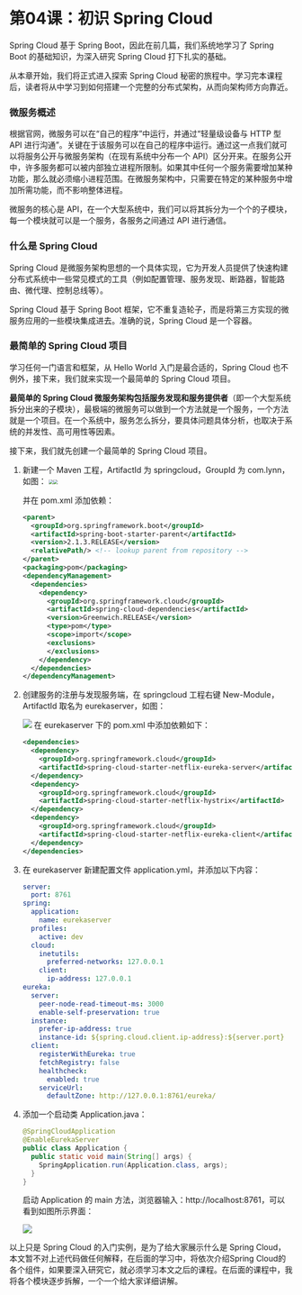 # 第04课：初识 Spring Cloud

Spring Cloud 基于 Spring Boot，因此在前几篇，我们系统地学习了 Spring Boot 的基础知识，为深入研究 Spring Cloud 打下扎实的基础。

从本章开始，我们将正式进入探索 Spring Cloud 秘密的旅程中。学习完本课程后，读者将从中学习到如何搭建一个完整的分布式架构，从而向架构师方向靠近。

### 微服务概述

根据官网，微服务可以在“自己的程序”中运行，并通过“轻量级设备与 HTTP 型 API 进行沟通”。关键在于该服务可以在自己的程序中运行。通过这一点我们就可以将服务公开与微服务架构（在现有系统中分布一个 API）区分开来。在服务公开中，许多服务都可以被内部独立进程所限制。如果其中任何一个服务需要增加某种功能，那么就必须缩小进程范围。在微服务架构中，只需要在特定的某种服务中增加所需功能，而不影响整体进程。

微服务的核心是 API，在一个大型系统中，我们可以将其拆分为一个个的子模块，每一个模块就可以是一个服务，各服务之间通过 API 进行通信。

### 什么是 Spring Cloud

Spring Cloud 是微服务架构思想的一个具体实现，它为开发人员提供了快速构建分布式系统中一些常见模式的工具（例如配置管理、服务发现、断路器，智能路由、微代理、控制总线等）。

Spring Cloud 基于 Spring Boot 框架，它不重复造轮子，而是将第三方实现的微服务应用的一些模块集成进去。准确的说，Spring Cloud 是一个容器。

### 最简单的 Spring Cloud 项目

学习任何一门语言和框架，从 Hello World 入门是最合适的，Spring Cloud 也不例外，接下来，我们就来实现一个最简单的 Spring Cloud 项目。

**最简单的 Spring Cloud 微服务架构包括服务发现和服务提供者**（即一个大型系统拆分出来的子模块），最极端的微服务可以做到一个方法就是一个服务，一个方法就是一个项目。在一个系统中，服务怎么拆分，要具体问题具体分析，也取决于系统的并发性、高可用性等因素。

接下来，我们就先创建一个最简单的 Spring Cloud 项目。

1. 新建一个 Maven 工程，ArtifactId 为 springcloud，GroupId 为 com.lynn，如图：
   <img src="https://tva1.sinaimg.cn/large/007S8ZIlgy1ggadq3m1g2j30k10gfjsz.jpg" style="zoom: 50%;" /><img src="https://tva1.sinaimg.cn/large/007S8ZIlgy1ggadq2jkbfj30k10gf74c.jpg" style="zoom: 50%;" />
   
   并在 pom.xml 添加依赖：
   
   ```xml
   <parent>
     <groupId>org.springframework.boot</groupId>
     <artifactId>spring-boot-starter-parent</artifactId>
     <version>2.1.3.RELEASE</version>
     <relativePath/> <!-- lookup parent from repository -->
   </parent>
   <packaging>pom</packaging>
   <dependencyManagement>
     <dependencies>
       <dependency>
         <groupId>org.springframework.cloud</groupId>
         <artifactId>spring-cloud-dependencies</artifactId>
         <version>Greenwich.RELEASE</version>
         <type>pom</type>
         <scope>import</scope>
         <exclusions>
         </exclusions>
       </dependency>
     </dependencies>
   </dependencyManagement>
   ```
   
2. 创建服务的注册与发现服务端，在 springcloud 工程右键 New-Module，ArtifactId 取名为 eurekaserver，如图：

   ![](https://tva1.sinaimg.cn/large/007S8ZIlgy1ggaed7qcyij30e60arwf2.jpg)
   在 eurekaserver 下的 pom.xml 中添加依赖如下：

   ```xml
   <dependencies>
     <dependency>
       <groupId>org.springframework.cloud</groupId>
       <artifactId>spring-cloud-starter-netflix-eureka-server</artifactId>
     </dependency>
     <dependency>
       <groupId>org.springframework.cloud</groupId>
       <artifactId>spring-cloud-starter-netflix-hystrix</artifactId>
     </dependency>
     <dependency>
       <groupId>org.springframework.cloud</groupId>
       <artifactId>spring-cloud-starter-netflix-eureka-client</artifactId>
     </dependency>
   </dependencies>
   ```

3. 在 eurekaserver 新建配置文件 application.yml，并添加以下内容：

   ```yaml
   server:
     port: 8761
   spring:
     application:
       name: eurekaserver
     profiles:
       active: dev
     cloud:
       inetutils:
         preferred-networks: 127.0.0.1
       client:
         ip-address: 127.0.0.1
   eureka:
     server:
       peer-node-read-timeout-ms: 3000
       enable-self-preservation: true
     instance:
       prefer-ip-address: true
       instance-id: ${spring.cloud.client.ip-address}:${server.port}
     client:
       registerWithEureka: true
       fetchRegistry: false
       healthcheck:
         enabled: true
       serviceUrl:
         defaultZone: http://127.0.0.1:8761/eureka/
   ```

4. 添加一个启动类 Application.java：

   ```java
   @SpringCloudApplication
   @EnableEurekaServer
   public class Application {
     public static void main(String[] args) {
       SpringApplication.run(Application.class, args);
     }
   }
   ```

   启动 Application 的 main 方法，浏览器输入：http://localhost:8761，可以看到如图所示界面：

   ![](https://tva1.sinaimg.cn/large/007S8ZIlgy1ggadq5g1y0j31fq0kx40p.jpg)

以上只是 Spring Cloud 的入门实例，是为了给大家展示什么是 Spring Cloud，本文暂不对上述代码做任何解释，在后面的学习中，将依次介绍Spring Cloud的各个组件，如果要深入研究它，就必须学习本文之后的课程。在后面的课程中，我将各个模块逐步拆解，一个一个给大家详细讲解。